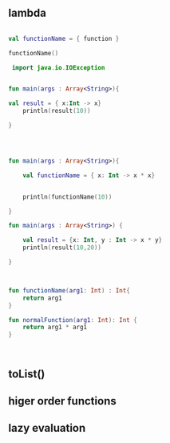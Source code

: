 

## lambda 

```kt 

val functionName = { function }

functionName()
```


```kt
 import java.io.IOException


fun main(args : Array<String>){

val result = { x:Int -> x}
    println(result(10))

}




fun main(args : Array<String>){

    val functionName = { x: Int -> x * x}


    println(functionName(10))

}

fun main(args : Array<String>) {

    val result = {x: Int, y : Int -> x * y}
    println(result(10,20))

}



fun functionName(arg1: Int) : Int{
    return arg1
}

fun normalFunction(arg1: Int): Int {
    return arg1 * arg1
}




```

## toList() 



## higer order functions 




## lazy evaluation 

